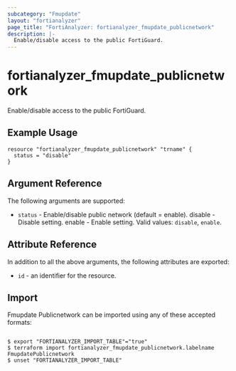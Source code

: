 ```yaml
---
subcategory: "Fmupdate"
layout: "fortianalyzer"
page_title: "FortiAnalyzer: fortianalyzer_fmupdate_publicnetwork"
description: |-
  Enable/disable access to the public FortiGuard.
---
```


# fortianalyzer_fmupdate_publicnetwork
Enable/disable access to the public FortiGuard.

## Example Usage

```hcl
resource "fortianalyzer_fmupdate_publicnetwork" "trname" {
  status = "disable"
}
```

## Argument Reference


The following arguments are supported:


* `status` - Enable/disable public network (default = enable). disable - Disable setting. enable - Enable setting. Valid values: `disable`, `enable`.



## Attribute Reference

In addition to all the above arguments, the following attributes are exported:
* `id` - an identifier for the resource.

## Import

Fmupdate Publicnetwork can be imported using any of these accepted formats:
```

$ export "FORTIANALYZER_IMPORT_TABLE"="true"
$ terraform import fortianalyzer_fmupdate_publicnetwork.labelname FmupdatePublicnetwork
$ unset "FORTIANALYZER_IMPORT_TABLE"
```


